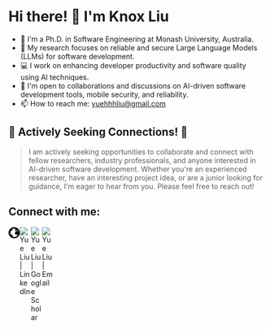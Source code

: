 # Hi there! 👋 I'm Knox Liu

- 🔭 I'm a Ph.D. in Software Engineering at Monash University, Australia.
- 🌱 My research focuses on reliable and secure Large Language Models (LLMs) for software development.
- 💻 I work on enhancing developer productivity and software quality using AI techniques.
- 🤝 I'm open to collaborations and discussions on AI-driven software development tools, mobile security, and reliability.
- 📫 How to reach me: yuehhhliu@gmail.com

## 🎯 Actively Seeking Connections! 🎯
> I am actively seeking opportunities to collaborate and connect with fellow researchers, industry professionals, and anyone interested in AI-driven software development. Whether you're an experienced researcher, have an interesting project idea, or are a junior looking for guidance, I'm eager to hear from you. Please feel free to reach out!


## Connect with me:
[<img align="left" alt="Yue Liu | Website" width="22px" src="https://raw.githubusercontent.com/iconic/open-iconic/master/svg/globe.svg" />][website]
[<img align="left" alt="Yue Liu | LinkedIn" width="22px" src="https://cdn.jsdelivr.net/npm/simple-icons@v3/icons/linkedin.svg" />][linkedin]
[<img align="left" alt="Yue Liu | Google Scholar" width="22px" src="https://cdn.jsdelivr.net/npm/simple-icons@v3/icons/googlescholar.svg" />][googlescholar]
[<img align="left" alt="Yue Liu | Email" width="22px" src="https://cdn.jsdelivr.net/npm/simple-icons@v3/icons/gmail.svg" />][email]

[website]: https://yueyuel.github.io/
[linkedin]: https://www.linkedin.com/in/yue-knox-liu-49305a25b/
[googlescholar]: https://scholar.google.com/citations?user=waVL0PgAAAAJ
[email]: mailto:yuehhhliu@gmail.com
